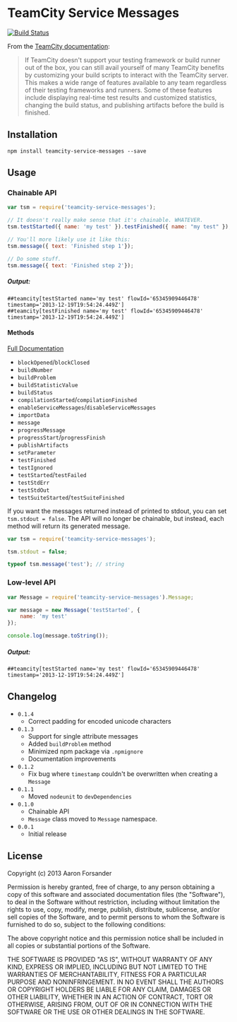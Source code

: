 # TeamCity Service Messages

[![Build Status](https://travis-ci.org/pifantastic/teamcity-service-messages.png)](https://travis-ci.org/pifantastic/teamcity-service-messages)

From the [TeamCity documentation][tcd]:

> If TeamCity doesn't support your testing framework or build runner out of the box, you
> can still avail yourself of many TeamCity benefits by customizing your build scripts to
> interact with the TeamCity server. This makes a wide range of features available to any
> team regardless of their testing frameworks and runners. Some of these features include
> displaying real-time test results and customized statistics, changing the build status,
> and publishing artifacts before the build is finished.

## Installation

```shell
npm install teamcity-service-messages --save
```

## Usage

### Chainable API

```javascript
var tsm = require('teamcity-service-messages');

// It doesn't really make sense that it's chainable. WHATEVER.
tsm.testStarted({ name: 'my test' }).testFinished({ name: "my test" });

// You'll more likely use it like this:
tsm.message({ text: 'Finished step 1'});

// Do some stuff.
tsm.message({ text: 'Finished step 2'});
```

##### Output:

```
##teamcity[testStarted name='my test' flowId='65345909446478' timestamp='2013-12-19T19:54:24.449Z']
##teamcity[testFinished name='my test' flowId='65345909446478' timestamp='2013-12-19T19:54:24.449Z']
```

#### Methods

[Full Documentation][tcd]

* `blockOpened`/`blockClosed`
* `buildNumber`
* `buildProblem`
* `buildStatisticValue`
* `buildStatus`
* `compilationStarted`/`compilationFinished`
* `enableServiceMessages`/`disableServiceMessages`
* `importData`
* `message`
* `progressMessage`
* `progressStart`/`progressFinish`
* `publishArtifacts`
* `setParameter`
* `testFinished`
* `testIgnored`
* `testStarted`/`testFailed`
* `testStdErr`
* `testStdOut`
* `testSuiteStarted`/`testSuiteFinished`

If you want the messages returned instead of printed to stdout, you can set `tsm.stdout = false`.
The API will no longer be chainable, but instead, each method will return its generated message.

```javascript
var tsm = require('teamcity-service-messages');

tsm.stdout = false;

typeof tsm.message('test'); // string
```

### Low-level API

```javascript
var Message = require('teamcity-service-messages').Message;

var message = new Message('testStarted', {
	name: 'my test'
});

console.log(message.toString());
```

##### Output:

```
##teamcity[testStarted name='my test' flowId='65345909446478' timestamp='2013-12-19T19:54:24.449Z']
```

## Changelog

* `0.1.4`
	* Correct padding for encoded unicode characters
* `0.1.3`
	* Support for single attribute messages
	* Added `buildProblem` method
	* Minimized npm package via `.npmignore`
	* Documentation improvements
* `0.1.2`
	* Fix bug where `timestamp` couldn't be overwritten when creating a `Message`
* `0.1.1`
	* Moved `nodeunit` to `devDependencies`
* `0.1.0`
	* Chainable API
	* `Message` class moved to `Message` namespace.
* `0.0.1`
	* Initial release

## License

Copyright (c) 2013 Aaron Forsander

Permission is hereby granted, free of charge, to any person obtaining a copy
of this software and associated documentation files (the "Software"), to deal
in the Software without restriction, including without limitation the rights
to use, copy, modify, merge, publish, distribute, sublicense, and/or sell
copies of the Software, and to permit persons to whom the Software is
furnished to do so, subject to the following conditions:

The above copyright notice and this permission notice shall be included in
all copies or substantial portions of the Software.

THE SOFTWARE IS PROVIDED "AS IS", WITHOUT WARRANTY OF ANY KIND, EXPRESS OR
IMPLIED, INCLUDING BUT NOT LIMITED TO THE WARRANTIES OF MERCHANTABILITY,
FITNESS FOR A PARTICULAR PURPOSE AND NONINFRINGEMENT. IN NO EVENT SHALL THE
AUTHORS OR COPYRIGHT HOLDERS BE LIABLE FOR ANY CLAIM, DAMAGES OR OTHER
LIABILITY, WHETHER IN AN ACTION OF CONTRACT, TORT OR OTHERWISE, ARISING FROM,
OUT OF OR IN CONNECTION WITH THE SOFTWARE OR THE USE OR OTHER DEALINGS IN
THE SOFTWARE.

[tcd]: http://confluence.jetbrains.com/display/TCD8/Build+Script+Interaction+with+TeamCity
